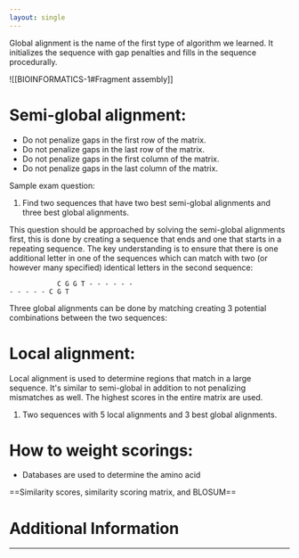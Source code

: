 ```yaml
---
layout: single
---
```


Global alignment is the name of the first type of algorithm we learned. It initializes the sequence with gap penalties and fills in the sequence procedurally. 

![[BIOINFORMATICS-1#Fragment assembly]]

# Semi-global alignment:
- Do not penalize gaps in the first row of the matrix.
- Do not penalize gaps in the last row of the matrix.
- Do not penalize gaps in the first column of the matrix.
- Do not penalize gaps in the last column of the matrix.

Sample exam question:
1. Find two sequences that have two best semi-global alignments and three best global alignments.

This question should be approached by solving the semi-global alignments first, this is done by creating a sequence that ends and one that starts in a repeating sequence. The key understanding is to ensure that there is one additional letter in one of the sequences which can match with two (or however many specified) identical letters in the second sequence:

			    C G G T - - - - - -
	- - - - - C G T

Three global alignments can be done by matching creating 3 potential combinations between the two sequences:

# Local alignment:
Local alignment is used to determine regions that match in a large sequence. It's similar to semi-global in addition to not penalizing mismatches as well. The highest scores in the entire matrix are used.

1. Two sequences with 5 local alignments and 3 best global alignments.

# How to weight scorings:
- Databases are used to determine the amino acid 

==Similarity scores, similarity scoring matrix, and BLOSUM==



# Additional Information
---
